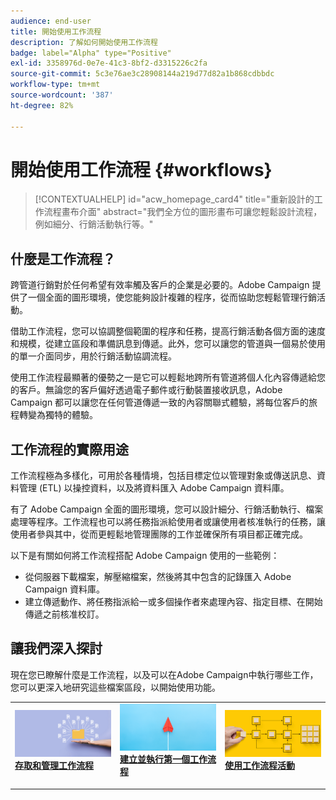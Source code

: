 ```yaml
---
audience: end-user
title: 開始使用工作流程
description: 了解如何開始使用工作流程
badge: label="Alpha" type="Positive"
exl-id: 3358976d-0e7e-41c3-8bf2-d3315226c2fa
source-git-commit: 5c3e76ae3c28908144a219d77d82a1b868cdbbdc
workflow-type: tm+mt
source-wordcount: '387'
ht-degree: 82%

---
```


# 開始使用工作流程 {#workflows}

>[!CONTEXTUALHELP]
>id="acw_homepage_card4"
>title="重新設計的工作流程畫布介面"
>abstract="我們全方位的圖形畫布可讓您輕鬆設計流程，例如細分、行銷活動執行等。"


## 什麼是工作流程？

跨管道行銷對於任何希望有效率觸及客戶的企業是必要的。Adobe Campaign 提供了一個全面的圖形環境，使您能夠設計複雜的程序，從而協助您輕鬆管理行銷活動。

借助工作流程，您可以協調整個範圍的程序和任務，提高行銷活動各個方面的速度和規模，從建立區段和準備訊息到傳遞。此外，您可以讓您的管道與一個易於使用的單一介面同步，用於行銷活動協調流程。

使用工作流程最顯著的優勢之一是它可以輕鬆地跨所有管道將個人化內容傳遞給您的客戶。無論您的客戶偏好透過電子郵件或行動裝置接收訊息，Adobe Campaign 都可以讓您在任何管道傳遞一致的內容關聯式體驗，將每位客戶的旅程轉變為獨特的體驗。

## 工作流程的實際用途

工作流程極為多樣化，可用於各種情境，包括目標定位以管理對象或傳送訊息、資料管理 (ETL) 以操控資料，以及將資料匯入 Adobe Campaign 資料庫。

有了 Adobe Campaign 全面的圖形環境，您可以設計細分、行銷活動執行、檔案處理等程序。工作流程也可以將任務指派給使用者或讓使用者核准執行的任務，讓使用者參與其中，從而更輕鬆地管理團隊的工作並確保所有項目都正確完成。

以下是有關如何將工作流程搭配 Adobe Campaign 使用的一些範例：

* 從伺服器下載檔案，解壓縮檔案，然後將其中包含的記錄匯入 Adobe Campaign 資料庫。
* 建立傳遞動作、將任務指派給一或多個操作者來處理內容、指定目標、在開始傳遞之前核准校訂。

## 讓我們深入探討

現在您已瞭解什麼是工作流程，以及可以在Adobe Campaign中執行哪些工作，您可以更深入地研究這些檔案區段，以開始使用功能。

<table style="table-layout:fixed"><tr style="border: 0;">
<td>
<a href="access-monitor.md">
<img alt="存取和管理工作流程" src="assets/do-not-localize/workflow-access.jpeg">
</a>
<div>
<a href="access-monitor.md"><strong>存取和管理工作流程</strong></a>
</div>
<p>
</td>
<td>
<a href="create-workflow.md">
<img alt="銷售機會" src="assets/do-not-localize/workflow-create.jpeg">
</a>
<div><a href="create-workflow.md"><strong>建立並執行第一個工作流程</strong>
</div>
<p>
</td>
<td>
<a href="activities/about-activities.md">
<img alt="不常使用" src="assets/do-not-localize/workflow-activities.jpeg">
</a>
<div>
<a href="activities/about-activities.md"><strong>使用工作流程活動</strong></a>
</div>
<p></td>
</tr></table>
